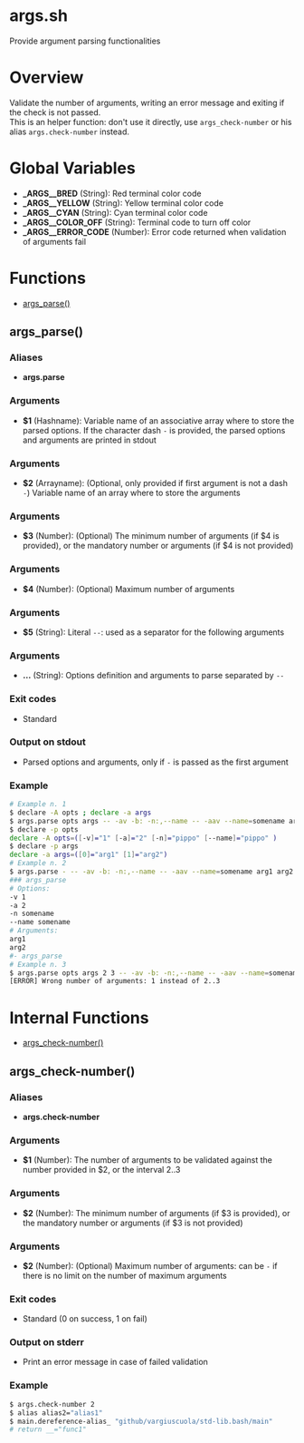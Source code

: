 # args.sh

Provide argument parsing functionalities


# Overview

Validate the number of arguments, writing an error message and exiting if the check is not passed.  
This is an helper function: don't use it directly, use `args_check-number` or his alias `args.check-number` instead.

# Global Variables

* **\_ARGS__BRED** (String): Red terminal color code
* **\_ARGS__YELLOW** (String): Yellow terminal color code
* **\_ARGS__CYAN** (String): Cyan terminal color code
* **\_ARGS__COLOR_OFF** (String): Terminal code to turn off color
* **\_ARGS__ERROR_CODE** (Number): Error code returned when validation of arguments fail


# Functions
* [args_parse()](#args_parse)


## args_parse()

### Aliases

* **args.parse**

### Arguments

* **$1** (Hashname): Variable name of an associative array where to store the parsed options. If the character dash `-` is provided, the parsed options and arguments are printed in stdout

### Arguments

* **$2** (Arrayname): (Optional, only provided if first argument is not a dash `-`) Variable name of an array where to store the arguments

### Arguments

* **$3** (Number): (Optional) The minimum number of arguments (if $4 is provided), or the mandatory number or arguments (if $4 is not provided)

### Arguments

* **$4** (Number): (Optional) Maximum number of arguments

### Arguments

* **$5** (String): Literal `--`: used as a separator for the following arguments

### Arguments

* **...** (String): Options definition and arguments to parse separated by `--`

### Exit codes

* Standard

### Output on stdout

* Parsed options and arguments, only if `-` is passed as the first argument

### Example

```bash
# Example n. 1
$ declare -A opts ; declare -a args
$ args.parse opts args -- -av -b: -n:,--name -- -aav --name=somename arg1 arg2
$ declare -p opts
declare -A opts=([-v]="1" [-a]="2" [-n]="pippo" [--name]="pippo" )
$ declare -p args
declare -a args=([0]="arg1" [1]="arg2")
# Example n. 2
$ args.parse - -- -av -b: -n:,--name -- -aav --name=somename arg1 arg2
### args_parse
# Options:
-v 1
-a 2
-n somename
--name somename
# Arguments:
arg1
arg2
#- args_parse
# Example n. 3
$ args.parse opts args 2 3 -- -av -b: -n:,--name -- -aav --name=somename arg1
[ERROR] Wrong number of arguments: 1 instead of 2..3
```



# Internal Functions
* [args_check-number()](#args_check-number)


## args_check-number()

### Aliases

* **args.check-number**

### Arguments

* **$1** (Number): The number of arguments to be validated against the number provided in $2, or the interval $2..$3

### Arguments

* **$2** (Number): The minimum number of arguments (if $3 is provided), or the mandatory number or arguments (if $3 is not provided)

### Arguments

* **$2** (Number): (Optional) Maximum number of arguments: can be `-` if there is no limit on the number of maximum arguments

### Exit codes

* Standard (0 on success, 1 on fail)

### Output on stderr

* Print an error message in case of failed validation

### Example

```bash
$ args.check-number 2
$ alias alias2="alias1"
$ main.dereference-alias_ "github/vargiuscuola/std-lib.bash/main"
# return __="func1"
```


